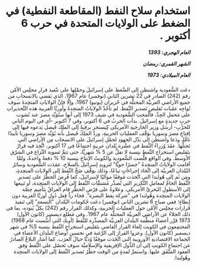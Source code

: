 <h1 dir="rtl">استخدام سلاح النفط (المقاطعة النفطية) في الضغط على الولايات المتحدة في حرب 6 أكتوبر .</h1>

<h5 dir="rtl">العام الهجري:  1393

الشهر القمري: رمضان

العام الميلادي: 1973</h5>

<p dir="rtl">دعَت السُّعودية واشنطن إلى الضَّغط على إسرائيلَ وحمْلِها على تنْفيذ قرارِ مجلِس الأمْن رقم (242) الصادرِ في 22 تشرين الثاني (نوفمبر) عام 1967، الذي يَقضي بالانسحابِ من جميع الأراضي العربيَّة المحتلَّة في حُزيران (يونيو) 1967، وإلَّا فإنَّ الولاياتِ المتحِدةَ سوف تُواجِه عقَبات تَقليص تَصديرِ النِّفط. لم تأخُذْ الولاياتُ المتحِدةُ وأوربَّا الغربية هذه التَّحذيراتِ على مَحملِ الجِدِّ، فألْمحتِ السُّعودية في صَيف 1973 إلى أنها ستُؤيِّد مصرَ عند نُشوب حربٍ جديدةٍ مع إسرائيلَ. بدأت الحربُ في 6 أكتوبر، وفي 7 أكتوبر -أي في اليوم الثاني للحرْبِ- أرسَل وزير الخارجيةِ الأمريكي كِيسنجر برقيةً إلى الملِك فَيصل يَدعوه فيها إلى إقناعِ مصرَ وسوريا بوَقْف العملياتِ الحربيةِ، وردَّ الملِكُ فَيصل بأنه يُؤيِّد مصرَ وسوريا تأييدًا تامًّا، ودَعا واشنطن إلى بَذْل الجهودِ لحمْلِ إسرائيلَ على الانسحاب مِن الأراضي التي تَحتلُّها. عقَدَ وُزراءُ النِّفط في عشْرة بُلدان عربيةٍ اجتماعًا في 17 أكتوبر، اتُّخِذ فيه قرارٌ بتَقليصِ استخراج النِّفط بنِسبة لا تقلُّ عن 5 % شهريًّا، حتى تتمَّ تَسوية النِّزاع في الشرْق الأوسط. وفي الواقع قلَّصت السُّعودية والكويتُ الإنتاجَ بنِسبة 10 % دفعةً واحدةً، ولمَّا أقامت الولاياتُ المتحِدةُ "جسرًا جويًّا" لتزويدِ إسرائيلَ بالسلاحِ، عمَدَت السُّعودية وسائرُ البُلدان العربيَّة إلى اتِّخاذ إجراءاتٍ تباعًا، وذلك بوَقْفِ ضَخِّ النِّفط إلى الولايات المتحِدةِ، ومِن ثَم إلى هُولندا التي اتَّخذت مَوقفًا مواليًا لإسرائيلَ، كما فُرِضَ الحظْرُ على تَصديرِ النِّفط الخامِّ لمعاملِ التَّكريرِ التي تُصدِّر مُشتقَّات النِّفط إلى الولايات المتحِدة، أو تَبيعها إلى الأسطولِ البَحريِّ الأمريكي. وعلاوةً على فرْض الحظْرِ قام العراقُ بتَأميم حِصَّة الولايات المتحِدة وهُولندا في "شركة نِفط البصرة". فجاء ردُّ فِعل دُولِ أوربَّا الغربية دون إبطاءٍ؛ ففي صباح 6 تشرين الثاني (نوفمبر) دعَت حُكومات البُلدان "التسعة" إلى تَنفيذ قَرارات مجلِس الأمْن حول العمليات الحربيةِ، وكذلك القرار رقم (242) بكلِّ بُنوده، بما في ذلك الجلاءُ عن الأراضي العربيَّة المحتلَّة عام 1967. وفي مَطلع ديسمبر (كانون الأول) 1973 قرَّر أعضاءُ منظَّمة البلدان العربيَّة المصدِّرة للنِّفط (أوبك التي أُسِّست عام 1968) المجتمِعون في الكويت إلغاءَ القرار القاضي بتَقليص استخراجِ النِّفط بنِسبة 5% في شهر ديسمبر (كانون الأول). وعزوا القرارَ إلى الرَّغبة في تحسينِ أوضاع البلدان الأعضاءِ في الجماعة الاقتصاديةِ الأوروبية التي اتَّخَذت موقفًا وُديًّا حيالَ العرَب. كما أشار البلاغُ الصادرُ عن اجتماع الكويتِ إلى أن الدُّول الإفريقية والإسلاميَّة سوف تَحصُل على النِّفط وَفق العقود المتَّفَق عليها. واستمرَّ لمدةٍ من الوقت حظْرُ تَصدير النِّفط إلى الولايات المتحِدة وهُولندا.</p></br>
